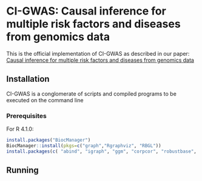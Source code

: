 # CI-GWAS: Causal inference for multiple risk factors and diseases from genomics data
This is the official implementation of CI-GWAS as described in our paper: [Causal inference for multiple risk factors and diseases from genomics data]()

## Installation

CI-GWAS is a conglomerate of scripts and compiled programs to be executed on the command line

### Prerequisites

For R 4.1.0:

```R
install.packages("BiocManager")
BiocManager::install(pkgs=c("graph","Rgraphviz", "RBGL"))
install.packages(c( "abind", "igraph", "ggm", "corpcor", "robustbase", "vcd", "Rcpp", "bdsmatrix", "sfsmisc", "fastICA", "clue", "MASS", "Matrix", "mvtnorm"," huge", "ggplot2", "dagitty", 'pcalg', 'Matrix'))
```

## Running
